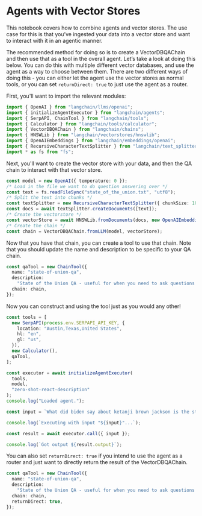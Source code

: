 # Agents with Vector Stores

This notebook covers how to combine agents and vector stores. The use case for this is that you’ve ingested your data into a vector store and want to interact with it in an agentic manner.

The recommended method for doing so is to create a VectorDBQAChain and then use that as a tool in the overall agent. Let’s take a look at doing this below. You can do this with multiple different vector databases, and use the agent as a way to choose between them. There are two different ways of doing this - you can either let the agent use the vector stores as normal tools, or you can set `returnDirect: true` to just use the agent as a router.

First, you'll want to import the relevant modules:

```typescript
import { OpenAI } from "langchain/llms/openai";
import { initializeAgentExecutor } from "langchain/agents";
import { SerpAPI, ChainTool } from "langchain/tools";
import { Calculator } from "langchain/tools/calculator";
import { VectorDBQAChain } from "langchain/chains";
import { HNSWLib } from "langchain/vectorstores/hnswlib";
import { OpenAIEmbeddings } from "langchain/embeddings/openai";
import { RecursiveCharacterTextSplitter } from "langchain/text_splitter";
import * as fs from "fs";
```

Next, you'll want to create the vector store with your data, and then the QA chain to interact with that vector store.

```typescript
const model = new OpenAI({ temperature: 0 });
/* Load in the file we want to do question answering over */
const text = fs.readFileSync("state_of_the_union.txt", "utf8");
/* Split the text into chunks */
const textSplitter = new RecursiveCharacterTextSplitter({ chunkSize: 1000 });
const docs = await textSplitter.createDocuments([text]);
/* Create the vectorstore */
const vectorStore = await HNSWLib.fromDocuments(docs, new OpenAIEmbeddings());
/* Create the chain */
const chain = VectorDBQAChain.fromLLM(model, vectorStore);
```

Now that you have that chain, you can create a tool to use that chain. Note that you should update the name and description to be specific to your QA chain.

```typescript
const qaTool = new ChainTool({
  name: "state-of-union-qa",
  description:
    "State of the Union QA - useful for when you need to ask questions about the most recent state of the union address.",
  chain: chain,
});
```

Now you can construct and using the tool just as you would any other!

```typescript
const tools = [
  new SerpAPI(process.env.SERPAPI_API_KEY, {
    location: "Austin,Texas,United States",
    hl: "en",
    gl: "us",
  }),
  new Calculator(),
  qaTool,
];

const executor = await initializeAgentExecutor(
  tools,
  model,
  "zero-shot-react-description"
);
console.log("Loaded agent.");

const input = `What did biden say about ketanji brown jackson is the state of the union address?`;

console.log(`Executing with input "${input}"...`);

const result = await executor.call({ input });

console.log(`Got output ${result.output}`);
```

You can also set `returnDirect: true` if you intend to use the agent as a router and just want to directly return the result of the VectorDBQAChain.

```typescript
const qaTool = new ChainTool({
  name: "state-of-union-qa",
  description:
    "State of the Union QA - useful for when you need to ask questions about the most recent state of the union address.",
  chain: chain,
  returnDirect: true,
});
```
